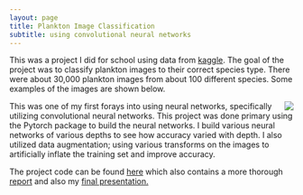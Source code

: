 ```yaml
---
layout: page
title: Plankton Image Classification
subtitle: using convolutional neural networks
---
```




This was a project I did for school using data from [kaggle](https://www.kaggle.com/c/datasciencebowl).  The goal of the project was to classify plankton images to their correct species type.  There were about 30,000 plankton images from about 100 different species. Some examples of the images are shown below.

<img align="right" src="https://raw.githubusercontent.com/alexnguyen9/alexnguyen9.github.io/master/img/plankton.png">

This was one of my first forays into using neural networks, specifically utilizing convolutional neural networks.  This project was done primary using the Pytorch package to build the neural networks.  I build various neural networks of various depths to see how accuracy varied with depth.  I also utilized data augmentation; using various transforms on the images to artificially inflate the training set and improve accuracy.

The project code can be found [here](https://github.com/alexnguyen9/Plankton-CNN) which also contains a more thorough <a href="https://alexnguyen9.github.io/misc/Final%20Project%20495.pdf" target="_blank">report</a> and also my <a href="http://alexnguyen9.github.io/misc/Final%20Presentation%20495.pptx" target="_blank">final presentation.</a>



